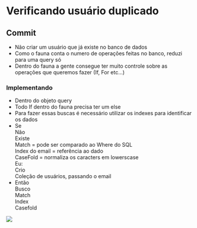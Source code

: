 # Verificando usuário duplicado

## Commit 
* Não criar um usuário que já existe no banco de dados
* Como o fauna conta o numero de operações feitas no banco, reduzi para uma query só
* Dentro do fauna a gente consegue ter muito controle sobre as operações que queremos fazer (If, For etc...) 
### Implementando
* Dentro do objeto query
* Todo If dentro do fauna precisa ter um else
* Para fazer essas buscas é necessário utilizar os indexes para identificar os dados
* Se <br>
 Não <br>
 Existe<br>
 Match = pode ser comparado ao Where do SQL<br>
 Index do email = referência ao dado<br>
 CaseFold = normaliza os caracters em lowerscase<br>
Eu: <br>
Crio<br>
Coleção de usuários, passando o email<br>
* Então<br>
Busco<br>
Match<br>
Index<br>
Casefold<br>

![](https://imgur.com/Xe1oooR.png)
